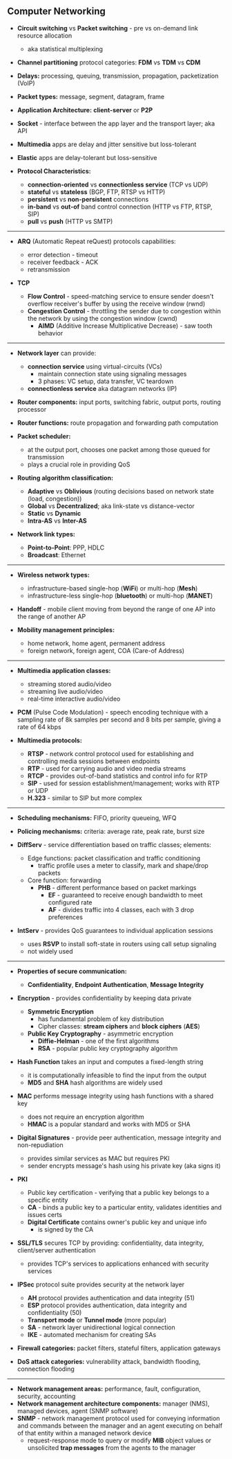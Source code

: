 ## Computer Networking


- **Circuit switching** vs **Packet switching** - pre vs on-demand link resource allocation
   - aka statistical multiplexing
- **Channel partitioning** protocol categories: **FDM** vs **TDM** vs **CDM**
- **Delays:** processing, queuing, transmission, propagation, packetization (VoIP)
- **Packet types:** message, segment, datagram, frame

- **Application Architecture:** **client-server** or **P2P**
- **Socket** - interface between the app layer and the transport layer; aka API
- **Multimedia** apps are delay and jitter sensitive but loss-tolerant
- **Elastic** apps are delay-tolerant but loss-sensitive

- **Protocol Characteristics:**
  - **connection-oriented** vs **connectionless service** (TCP vs UDP)
  - **stateful** vs **stateless** (BGP, FTP, RTSP vs HTTP)
  - **persistent** vs **non-persistent** connections
  - **in-band** vs **out-of** band control connection (HTTP vs FTP, RTSP, SIP)
  - **pull** vs **push** (HTTP vs SMTP)

*****

- **ARQ** (Automatic Repeat reQuest) protocols capabilities:
  - error detection - timeout
  - receiver feedback - ACK
  - retransmission

- **TCP**
  - **Flow Control** - speed-matching service to ensure sender doesn't overflow receiver's buffer by using the receive window (rwnd)
  - **Congestion Control** - throttling the sender due to congestion within the network by using the congestion window (cwnd)
    - **AIMD** (Additive Increase Multiplicative Decrease) - saw tooth behavior

*****

- **Network layer** can provide:
   - **connection service** using virtual-circuits (VCs)
      - maintain connection state using signaling messages
      - 3 phases: VC setup, data transfer, VC teardown
   - **connectionless service** aka datagram networks (IP)
   
- **Router components:** input ports, switching fabric, output ports, routing processor
- **Router functions:** route propagation and forwarding path computation
- **Packet scheduler:**
   - at the output port, chooses one packet among those queued for transmission
   - plays a crucial role in providing QoS

- **Routing algorithm classification:**
   - **Adaptive** vs **Oblivious** (routing decisions based on network state (load, congestion))
   - **Global** vs **Decentralized**; aka link-state vs distance-vector
   - **Static** vs **Dynamic**
   - **Intra-AS** vs **Inter-AS**

- **Network link types:**
   - **Point-to-Point**: PPP, HDLC
   - **Broadcast**: Ethernet

*****

- **Wireless network types:**
   - infrastructure-based single-hop (**WiFi**) or multi-hop (**Mesh**)
   - infrastructure-less single-hop (**bluetooth**) or multi-hop (**MANET**)

- **Handoff** - mobile client moving from beyond the range of one AP into the range of another AP

- **Mobility management principles:**
   - home network, home agent, permanent address
   - foreign network, foreign agent, COA (Care-of Address)

*****

- **Multimedia application classes:**
   - streaming stored audio/video
   - streaming live audio/video
   - real-time interactive audio/video

- **PCM** (Pulse Code Modulation) - speech encoding technique with a sampling rate of 8k samples per second and 8 bits per sample, giving a rate of 64 kbps

- **Multimedia protocols:**
   - **RTSP** - network control protocol used for establishing and controlling media sessions between endpoints
   - **RTP** - used for carrying audio and video media streams
   - **RTCP** - provides out-of-band statistics and control info for RTP
   - **SIP** - used for session establishment/management; works with RTP or UDP
   - **H.323** - similar to SIP but more complex

*****

- **Scheduling mechanisms:** FIFO, priority queueing, WFQ
- **Policing mechanisms:** criteria: average rate, peak rate, burst size

- **DiffServ** - service differentiation based on traffic classes; elements:
   - Edge functions: packet classification and traffic conditioning
      - traffic profile uses a meter to classify, mark and shape/drop packets
   - Core function: forwarding
      - **PHB** - different performance based on packet markings
         - **EF** - guaranteed to receive enough bandwidth to meet configured rate
         - **AF** - divides traffic into 4 classes, each with 3 drop preferences

- **IntServ** - provides QoS guarantees to individual application sessions
   - uses **RSVP** to install soft-state in routers using call setup signaling
   - not widely used

*****

- **Properties of secure communication:**
   - **Confidentiality**, **Endpoint Authentication**, **Message Integrity**

- **Encryption** - provides confidentiality by keeping data private
   - **Symmetric Encryption**
      - has fundamental problem of key distribution
      - Cipher classes: **stream ciphers** and **block ciphers** (**AES**)
   - **Public Key Cryptography** - asymmetric encryption
      - **Diffie-Helman** - one of the first algorithms
      - **RSA** - popular public key cryptography algorithm
 
- **Hash Function** takes an input and computes a fixed-length string
   - it is computationally infeasible to find the input from the output
   - **MD5** and **SHA** hash algorithms are widely used

- **MAC** performs message integrity using hash functions with a shared key
   - does not require an encryption algorithm
   - **HMAC** is a popular standard and works with MD5 or SHA

- **Digital Signatures** - provide peer authentication, message integrity and non-repudiation
   - provides similar services as MAC but requires PKI
   - sender encrypts message's hash using his private key (aka signs it)

- **PKI**
   - Public key certification - verifying that a public key belongs to a specific entity
   - **CA** - binds a public key to a particular entity, validates identities and issues certs
   - **Digital Certificate** contains owner's public key and unique info
      - is signed by the CA

- **SSL/TLS** secures TCP by providing: confidentiality, data integrity, client/server authentication
   - provides TCP's services to applications enhanced with security services

- **IPSec** protocol suite provides security at the network layer
   - **AH** protocol provides authentication and data integrity (51)
   - **ESP** protocol provides authentication, data integrity and confidentiality (50)
   - **Transport mode** or **Tunnel mode** (more popular)
   - **SA** - network layer unidirectional logical connection
   - **IKE** - automated mechanism for creating SAs

- **Firewall categories:** packet filters, stateful filters, application gateways
- **DoS attack categories:** vulnerability attack, bandwidth flooding, connection flooding

*****

- **Network management areas:** performance, fault, configuration, security, accounting
- **Network management architecture components:** manager (NMS), managed devices, agent (SNMP software)
- **SNMP** - network management protocol used for conveying information and commands between the manager and an agent executing on behalf of that entity within a managed network device
   - request-response mode to query or modify **MIB** object values or unsolicited **trap messages** from the agents to the manager